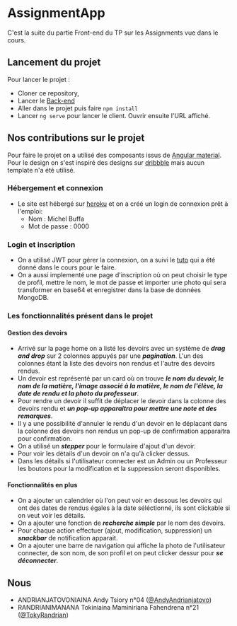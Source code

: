# AssignmentApp

C'est la suite du partie Front-end du TP sur les Assignments vue dans le cours.

## Lancement du projet

Pour lancer le projet :
- Cloner ce repository,
- Lancer le [Back-end](https://github.com/TokyRandrian/nodeAngular421api)
- Aller dans le projet puis faire `npm install`
- Lancer `ng serve` pour lancer le client. Ouvrir ensuite l'URL affiché.

## Nos contributions sur le projet

Pour faire le projet on a utilisé des composants issus de [Angular material](https://material.angular.io). Pour le design on s'est inspiré des designs sur [dribbble](https://dribbble.com) mais aucun template n'a été utilisé.

### Hébergement et connexion

- Le site est hébergé sur [heroku](https://angularnode421front.herokuapp.com) et on a créé un login de connexion prêt à l'emploi:
  - Nom : Michel Buffa
  - Mot de passe : 0000

### Login et inscription

- On a utilisé JWT pour gérer la connexion, on a suivi le [tuto](https://www.freecodecamp.org/news/securing-node-js-restful-apis-with-json-web-tokens-9f811a92bb52/) qui a été donné dans le cours pour le faire.
- On a aussi implementé une page d'inscription où on peut choisir le type de profil, mettre le nom, le mot de passe et importer une photo qui sera transformer en base64 et enregistrer dans la base de données MongoDB.

### Les fonctionnalités présent dans le projet

#### Gestion des devoirs

- Arrivé sur la page home on a listé les devoirs avec un système de ***drag and drop*** sur 2 colonnes appuyés par une ***pagination***. L'un des colonnes étant la liste des devoirs non rendus et l'autre des devoirs rendus.
- Un devoir est représenté par un card où on trouve ***le nom du devoir, le nom de la matière, l'image associé à la matière, le nom de l'élève, la date de rendu et la photo du professeur***.
- Pour rendre un devoir il suffit de déplacer le devoir dans la colonne des devoirs rendu et ***un pop-up apparaitra pour mettre une note et des remarques***.
- Il y a une possibilité d'annuler le rendu d'un devoir en le déplacant dans la colonne des devoirs non rendus un pop-up de confirmation apparaitra pour confirmation. 
- On a utilisé un ***stepper*** pour le formulaire d'ajout d'un devoir. 
- Pour voir les détails d'un devoir on n'a qu'à clicker dessus.
- Dans les détails si l'utilisateur connecter est un Admin ou un Professeur les boutons pour la modification et la suppression seront disponibles.

#### Fonctionnalités en plus

- On a ajouter un calendrier où l'on peut voir en dessous les devoirs qui ont des dates de rendus égales à la date séléctionné, ils sont clickable si on veut voir les détails.
- On a ajouter une fonction de ***recherche simple*** par le nom des devoirs.
- Pour chaque action effectuer (ajout, modification, suppression) un ***snackbar*** de notification apparait.
- On a ajouter une barre de navigation qui affiche la photo de l'utilisateur connecter, de son nom, de son profil et on peut clicker dessur pour ***se déconnecter***.

## Nous
- ANDRIANJATOVONIAINA Andy Tsiory n°04 ([@AndyAndrianjatovo](https://github.com/AndyAndrianjatovo))
- RANDRIANIMANANA Tokiniaina Maminiriana Fahendrena n°21 ([@TokyRandrian](https://github.com/TokyRandrian))
